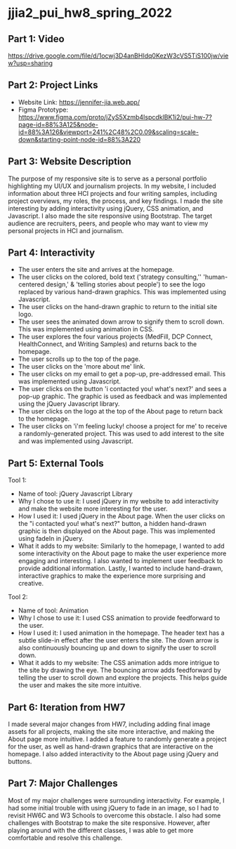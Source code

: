 # jjia2_pui_hw8_spring_2022

## Part 1: Video

https://drive.google.com/file/d/1ocwj3D4anBHIdq0KezW3cVS5TiS100jw/view?usp=sharing

## Part 2: Project Links
* Website Link: https://jennifer-jia.web.app/
* Figma Prototype: https://www.figma.com/proto/jZyS5Xzmb4IspcdklBK1i2/pui-hw-7?page-id=88%3A125&node-id=88%3A126&viewport=241%2C48%2C0.09&scaling=scale-down&starting-point-node-id=88%3A220

## Part 3: Website Description
The purpose of my responsive site is to serve as a personal portfolio highlighting my UI/UX and journalism projects. In my website, I included information about three HCI projects and four writing samples, including project overviews, my roles, the process, and key findings. I made the site interesting by adding interactivity using jQuery, CSS animation, and Javascript. I also made the site responsive using Bootstrap. The target audience are recruiters, peers, and people who may want to view my personal projects in HCI and journalism.

## Part 4: Interactivity
* The user enters the site and arrives at the homepage.
* The user clicks on the colored, bold text ('strategy consulting,'' 'human-centered design,' & 'telling stories about people') to see the logo replaced by various hand-drawn graphics. This was implemented using Javascript.
* The user clicks on the hand-drawn graphic to return to the initial site logo.
* The user sees the animated down arrow to signify them to scroll down. This was implemented using animation in CSS.
* The user explores the four various projects (MedFill, DCP Connect, HealthConnect, and Writing Samples) and returns back to the homepage.
* The user scrolls up to the top of the page.
* The user clicks on the 'more about me' link.
* The user clicks on my email to get a pop-up, pre-addressed email. This was implemented using Javascript.
* The user clicks on the button 'i contacted you! what's next?' and sees a pop-up graphic. The graphic is used as feedback and was implemented using the jQuery Javascript library.
* The user clicks on the logo at the top of the About page to return back to the homepage.
* The user clicks on 'i'm feeling lucky! choose a project for me' to receive a randomly-generated project. This was used to add interest to the site and was implemented using Javascript.


## Part 5: External Tools
Tool 1:
* Name of tool: jQuery Javascript Library
* Why I chose to use it: I used jQuery in my website to add interactivity and make the website more interesting for the user.
* How I used it: I used jQuery in the About page. When the user clicks on the "i contacted you! what's next?" button, a hidden hand-drawn graphic is then displayed on the About page. This was implemented using fadeIn in jQuery.
* What it adds to my website: Similarly to the homepage, I wanted to add some interactivity on the About page to make the user experience more engaging and interesting. I also wanted to implement user feedback to provide additional information. Lastly, I wanted to include hand-drawn, interactive graphics to make the experience more surprising and creative.

Tool 2:
* Name of tool: Animation
* Why I chose to use it: I used CSS animation to provide feedforward to the user.
* How I used it: I used animation in the homepage. The header text has a subtle slide-in effect after the user enters the site. The down arrow is also continuously bouncing up and down to signify the user to scroll down.
* What it adds to my website: The CSS animation adds more intrigue to the site by drawing the eye. The bouncing arrow adds feedforward by telling the user to scroll down and explore the projects. This helps guide the user and makes the site more intuitive.

## Part 6: Iteration from HW7
I made several major changes from HW7, including adding final image assets for all projects, making the site more interactive, and making the About page more intuitive. I added a feature to randomly generate a project for the user, as well as hand-drawn graphics that are interactive on the homepage. I also added interactivity to the About page using jQuery and buttons.

## Part 7: Major Challenges
Most of my major challenges were surrounding interactivity. For example, I had some initial trouble with using jQuery to fade in an image, so I had to revisit HW6C and W3 Schools to overcome this obstacle. I also had some challenges with Bootstrap to make the site responsive. However, after playing around with the different classes, I was able to get more comfortable and resolve this challenge.

